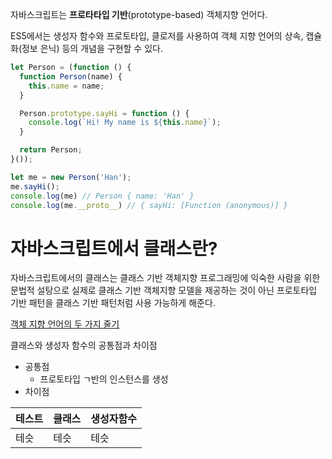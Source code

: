 자바스크립트는 **프로타타입 기반**(prototype-based) 객체지향 언어다. 

ES5에서는 생성자 함수와 프로토타입, 클로저를 사용하여 객체 지향 언어의 상속, 캡슐화(정보 은닉) 등의 개념을 구현할 수 있다.

```jsx
let Person = (function () {
  function Person(name) {
    this.name = name;
  }

  Person.prototype.sayHi = function () {
    console.log(`Hi! My name is ${this.name}`);
  }

  return Person;
}());

let me = new Person('Han');
me.sayHi();
console.log(me) // Person { name: 'Han' }
console.log(me.__proto__) // { sayHi: [Function (anonymous)] }
```

# 자바스크립트에서 클래스란?

자바스크립트에서의 클래스는 클래스 기반 객체지향 프로그래밍에 익숙한 사람을 위한 문법적 설탕으로 실제로 클래스 기반 객체지향 모델을 제공하는 것이 아닌 프로토타입 기반 패턴을 클래스 기반 패턴처럼 사용 가능하게 해준다.

[객체 지향 언어의 두 가지 줄기](https://www.notion.so/af21063ecde94ee59d0fe5f4b3bcb738)

클래스와 생성자 함수의 공통점과 차이점

- 공통점
    - 프로토타입 ㄱ반의 인스턴스를 생성
- 차이점

|테스트|클래스|생성자함수|
|---|---|---|
|테슷|테슷|테슷|